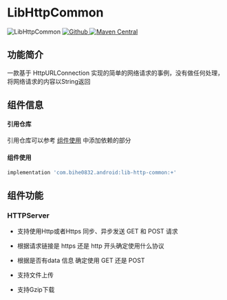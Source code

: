 # LibHttpCommon

![LibHttpCommon](https://img.shields.io/badge/AndroidAppFactory-LibHttpCommon-brightgreen)
[ ![Github](https://img.shields.io/badge/Github-LibHttpCommon-brightgreen?style=social) ](https://github.com/bihe0832/AndroidAppFactory/tree/master/LibHttpCommon)
[ ![Maven Central](https://img.shields.io/maven-central/v/com.bihe0832.android/lib-http-common) ](https://search.maven.org/artifact/com.bihe0832.android/lib-http-common)

## 功能简介

一款基于 HttpURLConnection 实现的简单的网络请求的事例，没有做任何处理，将网络请求的内容以String返回

## 组件信息

#### 引用仓库

引用仓库可以参考 [组件使用](./../start.md) 中添加依赖的部分

#### 组件使用

```groovy
implementation 'com.bihe0832.android:lib-http-common:+'
```

## 组件功能

### HTTPServer

- 支持使用Http或者Https 同步、异步发送 GET 和 POST 请求

- 根据请求链接是 https 还是 http 开头确定使用什么协议

- 根据是否有data 信息 确定使用 GET 还是 POST

- 支持文件上传

- 支持Gzip下载

<!-- ## 事例代码

[https://github.com/bihe0832/AndroidAppFactory/tree/master/APPTest/src/main/java/com/bihe0832/android/test/module/request/TestHttpActivity.kt](https://github.com/bihe0832/AndroidAppFactory/tree/master/APPTest/src/main/java/com/bihe0832/android/test/module/request/TestHttpActivity.kt) -->
